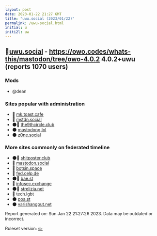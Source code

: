 ```yaml
---
layout: post
date: 2023-01-22 21:27 GMT
title: "uwu.social (2023/01/22)"
permalink: /uwu-social.html
initial: u
initi2l: uw
---
```


## 🐘[uwu.social](https://uwu.social) - https://owo.codes/whats-this/mastodon/tree/owo-4.0.2 4.0.2+uwu (reports 1070 users)

### Mods
 * @dean

### Sites popular with administration

* 🐘 [mk.toast.cafe](/mk-toast-cafe.html)
* 🐘 [mstdn.social](/mstdn-social.html)
* 🌑🧸 [the9thcircle.club](/the9thcircle-club.html)
* 🌑 [mastodong.lol](/mastodong-lol.html)
* 🌑 [z0ne.social](/z0ne-social.html)

### More sites commonly on federated timeline

* 🌑🧸 [shitposter.club](/shitposter-club.html)
* 🐘 [mastodon.social](/mastodon-social.html)
* 🐘 [botsin.space](/botsin-space.html)
* 🐘 [fed.celp.de](/fed-celp-de.html)
* 🌑🧸 [bae.st](/bae-st.html)
* 🐘 [infosec.exchange](/infosec-exchange.html)
* 🌑🧸 [strelizia.net](/strelizia-net.html)
* 🐘 [tech.lgbt](/tech-lgbt.html)
* 🌑 [poa.st](/poa-st.html)
* 🌑 [varishangout.net](/varishangout-net.html)

Report generated on: Sun Jan 22 21:27:26 2023. Data may be outdated or incorrect.

Ruleset version: [✏️](/version-pencil)
